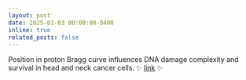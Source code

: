 ```yaml
---
layout: post
date: 2025-01-03 00:00:00-0400
inline: true
related_posts: false
---
```


Position in proton Bragg curve influences DNA damage complexity and survival in head and neck cancer cells. 
:sparkles: [link](https://doi.org/10.1016/j.ctro.2024.100908) :sparkles: <!--:smile:-->
